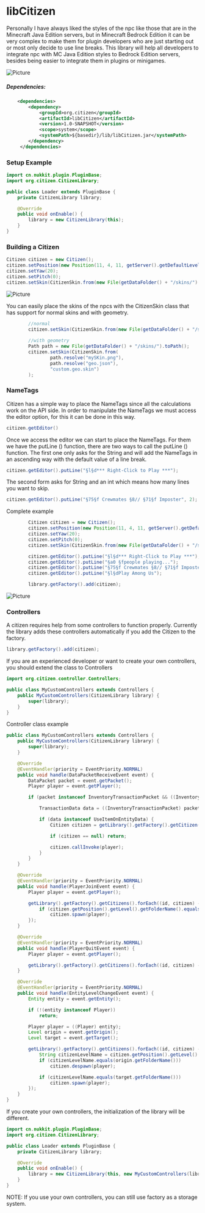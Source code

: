 # libCitizen
Personally I have always liked the styles of the npc like those that are in the Minecraft Java Edition servers, but in Minecraft Bedrock Edition it can be very complex to make them for plugin developers who are just starting out or most only decide to use line breaks. This library will help all developers to integrate npc with MC Java Edition styles to Bedrock Edition servers, besides being easier to integrate them in plugins or minigames.

![Picture](https://github.com/JoseLuisHD/libCitizen/blob/main/img/example.png)

##### Dependencies:

```xml
    <dependencies>
        <dependency>
            <groupId>org.citizen</groupId>
            <artifactId>libCitizen</artifactId>
            <version>1.0-SNAPSHOT</version>
            <scope>system</scope>
            <systemPath>${basedir}/lib/libCitizen.jar</systemPath>
        </dependency>
     </dependencies>
```

### Setup Example

```java
import cn.nukkit.plugin.PluginBase;
import org.citizen.CitizenLibrary;

public class Loader extends PluginBase {
    private CitizenLibrary library;

    @Override
    public void onEnable() {
        library = new CitizenLibrary(this);
    }
}
```

### Building a Citizen

```java
Citizen citizen = new Citizen();
citizen.setPosition(new Position(11, 4, 11, getServer().getDefaultLevel()));
citizen.setYaw(20);
citizen.setPitch(0);
citizen.setSkin(CitizenSkin.from(new File(getDataFolder() + "/skins/").toPath().resolve("mySKin.png")));
```
![Picture](https://github.com/JoseLuisHD/libCitizen/blob/main/img/test1.jpeg)

You can easily place the skins of the npcs with the CitizenSkin class that has support for normal skins and with geometry.
```java
        //normal
        citizen.setSkin(CitizenSkin.from(new File(getDataFolder() + "/skins/").toPath().resolve("mySKin.png")));
        
        //with geometry
        Path path = new File(getDataFolder() + "/skins/").toPath();
        citizen.setSkin(CitizenSkin.from(
                path.resolve("mySKin.png"),
                path.resolve("geo.json"),
                "custom.geo.skin")
        );
```

### NameTags
Citizen has a simple way to place the NameTags since all the calculations work on the API side. In order to manipulate the NameTags we must access the editor option, for this it can be done in this way.
```java
citizen.getEditor()
```
Once we access the editor we can start to place the NameTags. For them we have the putLine () function, there are two ways to call the putLine () function.
The first one only asks for the String and will add the NameTags in an ascending way with the default value of a line break.
```java
citizen.getEditor().putLine("§l§d*** Right-Click to Play ***");
```
The second form asks for String and an int which means how many lines you want to skip.
```java
citizen.getEditor().putLine("§75§f Crewmates §8// §71§f Imposter", 2);
```
Complete example
```java
        Citizen citizen = new Citizen();
        citizen.setPosition(new Position(11, 4, 11, getServer().getDefaultLevel()));
        citizen.setYaw(20);
        citizen.setPitch(0);
        citizen.setSkin(CitizenSkin.from(new File(getDataFolder() + "/skins/").toPath().resolve("mySKin.png")));

        citizen.getEditor().putLine("§l§d*** Right-Click to Play ***");
        citizen.getEditor().putLine("§a0 §fpeople playing...");
        citizen.getEditor().putLine("§75§f Crewmates §8// §71§f Imposter", 2);
        citizen.getEditor().putLine("§l§dPlay Among Us");

        library.getFactory().add(citizen);
```
![Picture](https://github.com/JoseLuisHD/libCitizen/blob/main/img/final.jpeg)


### Controllers
A citizen requires help from some controllers to function properly. Currently the library adds these controllers automatically if you add the Citizen to the factory.
```java
library.getFactory().add(citizen);
```
If you are an experienced developer or want to create your own controllers, you should extend the class to Controllers

```java
import org.citizen.controller.Controllers;

public class MyCustomControllers extends Controllers {
    public MyCustomControllers(CitizenLibrary library) {
        super(library);
    }
}
```
Controller class example
```java
public class MyCustomControllers extends Controllers {
    public MyCustomControllers(CitizenLibrary library) {
        super(library);
    }

    @Override
    @EventHandler(priority = EventPriority.NORMAL)
    public void handle(DataPacketReceiveEvent event) {
        DataPacket packet = event.getPacket();
        Player player = event.getPlayer();

        if (packet instanceof InventoryTransactionPacket && ((InventoryTransactionPacket) packet).transactionType == InventoryTransactionPacket.TYPE_USE_ITEM_ON_ENTITY) {

            TransactionData data = ((InventoryTransactionPacket) packet).transactionData;

            if (data instanceof UseItemOnEntityData) {
                Citizen citizen = getLibrary().getFactory().getCitizen(((UseItemOnEntityData) data).entityRuntimeId);

                if (citizen == null) return;

                citizen.callInvoke(player);
            }
        }
    }

    @Override
    @EventHandler(priority = EventPriority.NORMAL)
    public void handle(PlayerJoinEvent event) {
        Player player = event.getPlayer();

        getLibrary().getFactory().getCitizens().forEach((id, citizen) -> {
            if (citizen.getPosition().getLevel().getFolderName().equals(player.getLevel().getFolderName()))
                citizen.spawn(player);
        });
    }

    @Override
    @EventHandler(priority = EventPriority.NORMAL)
    public void handle(PlayerQuitEvent event) {
        Player player = event.getPlayer();

        getLibrary().getFactory().getCitizens().forEach((id, citizen) -> citizen.despawn(player));
    }

    @Override
    @EventHandler(priority = EventPriority.NORMAL)
    public void handle(EntityLevelChangeEvent event) {
        Entity entity = event.getEntity();

        if (!(entity instanceof Player))
            return;

        Player player = ((Player) entity);
        Level origin = event.getOrigin();
        Level target = event.getTarget();

        getLibrary().getFactory().getCitizens().forEach((id, citizen) -> {
            String citizenLevelName = citizen.getPosition().getLevel().getFolderName();
            if (citizenLevelName.equals(origin.getFolderName()))
                citizen.despawn(player);

            if (citizenLevelName.equals(target.getFolderName()))
                citizen.spawn(player);
        });
    }
}
```

If you create your own controllers, the initialization of the library will be different.
```java
import cn.nukkit.plugin.PluginBase;
import org.citizen.CitizenLibrary;

public class Loader extends PluginBase {
    private CitizenLibrary library;

    @Override
    public void onEnable() {
        library = new CitizenLibrary(this, new MyCustomControllers(library));
    }
}
```
NOTE: If you use your own controllers, you can still use factory as a storage system.
